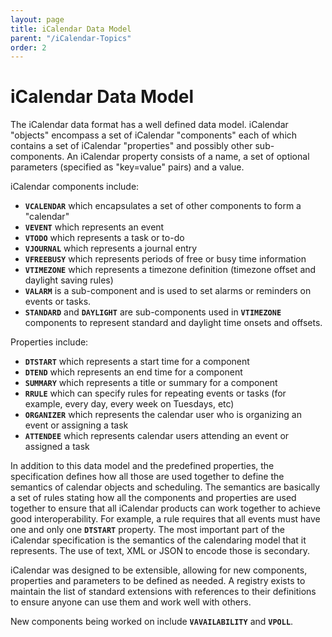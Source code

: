 ```yaml
---
layout: page
title: iCalendar Data Model
parent: "/iCalendar-Topics"
order: 2
---
```


# iCalendar Data Model

The iCalendar data format has a well defined data model. iCalendar "objects" encompass a set of iCalendar "components" each of which contains a set of iCalendar "properties" and possibly other sub-components. An iCalendar property consists of a name, a set of optional parameters (specified as "key=value" pairs) and a value.

iCalendar components include:

* **`VCALENDAR`** which encapsulates a set of other components to form a "calendar"
* **`VEVENT`** which represents an event
* **`VTODO`** which represents a task or to-do
* **`VJOURNAL`** which represents a journal entry
* **`VFREEBUSY`** which represents periods of free or busy time information
* **`VTIMEZONE`** which represents a timezone definition (timezone offset and daylight saving rules)
* **`VALARM`** is a sub-component and is used to set alarms or reminders on events or tasks.
* **`STANDARD`** and **`DAYLIGHT`** are sub-components used in **`VTIMEZONE`** components to represent standard and daylight time onsets and offsets.

Properties include:

* **`DTSTART`** which represents a start time for a component
* **`DTEND`** which represents an end time for a component
* **`SUMMARY`** which represents a title or summary for a component
* **`RRULE`** which can specify rules for repeating events or tasks (for example, every day, every week on Tuesdays, etc)
* **`ORGANIZER`** which represents the calendar user who is organizing an event or assigning a task
* **`ATTENDEE`** which represents calendar users attending an event or assigned a task

In addition to this data model and the predefined properties, the specification defines how all those are used together to define the semantics of calendar objects and scheduling. The semantics are basically a set of rules stating how all the components and properties are used together to ensure that all iCalendar products can work together to achieve good interoperability. For example, a rule requires that all events must have one and only one **`DTSTART`** property. The most important part of the iCalendar specification is the semantics of the calendaring model that it represents. The use of text, XML or JSON to encode those is secondary.

iCalendar was designed to be extensible, allowing for new components, properties and parameters to be defined as needed. A registry exists to maintain the list of standard extensions with references to their definitions to ensure anyone can use them and work well with others.

New components being worked on include **`VAVAILABILITY`** and **`VPOLL`**.
